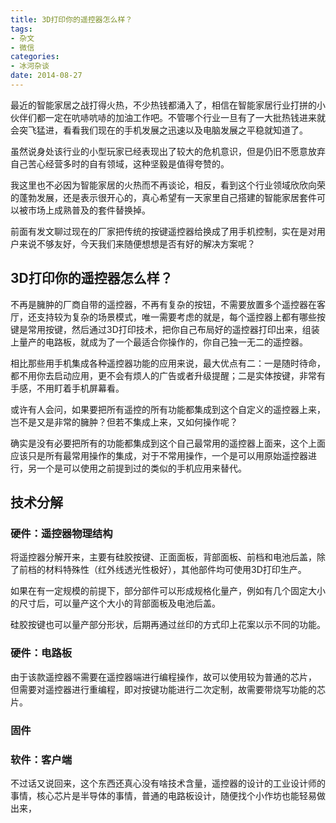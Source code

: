 ```yaml
---
title: 3D打印你的遥控器怎么样？
tags:
- 杂文
- 微信
categories:
- 冰河杂谈
date: 2014-08-27
---
```

最近的智能家居之战打得火热，不少热钱都涌入了，相信在智能家居行业打拼的小伙伴们都一定在吭哧吭哧的加油工作吧。不管哪个行业一旦有了一大批热钱进来就会突飞猛进，看看我们现在的手机发展之迅速以及电脑发展之平稳就知道了。

虽然说身处该行业的小型玩家已经表现出了较大的危机意识，但是仍旧不愿意放弃自己苦心经营多时的自有领域，这种坚毅是值得夸赞的。

我这里也不必因为智能家居的火热而不再谈论，相反，看到这个行业领域欣欣向荣的蓬勃发展，还是表示很开心的，真心希望有一天家里自己搭建的智能家居套件可以被市场上成熟普及的套件替换掉。

前面有发文聊过现在的厂家把传统的按键遥控器给换成了用手机控制，实在是对用户来说不够友好，今天我们来随便想想是否有好的解决方案呢？

## 3D打印你的遥控器怎么样？

不再是臃肿的厂商自带的遥控器，不再有复杂的按钮，不需要放置多个遥控器在客厅，还支持较为复杂的场景模式，唯一需要考虑的就是，每个遥控器上都有哪些按键是常用按键，然后通过3D打印技术，把你自己布局好的遥控器打印出来，组装上量产的电路板，就成为了一个最适合你操作的，你自己独一无二的遥控器。

相比那些用手机集成各种遥控器功能的应用来说，最大优点有二：一是随时待命，都不用你去启动应用，更不会有烦人的广告或者升级提醒；二是实体按键，非常有手感，不用盯着手机屏幕看。

或许有人会问，如果要把所有遥控的所有功能都集成到这个自定义的遥控器上来，岂不是又是非常的臃肿？但若不集成上来，又如何操作呢？

确实是没有必要把所有的功能都集成到这个自己最常用的遥控器上面来，这个上面应该只是所有最常用操作的集成，对于不常用操作，一个是可以用原始遥控器进行，另一个是可以使用之前提到过的类似的手机应用来替代。

## 技术分解

### 硬件：遥控器物理结构

将遥控器分解开来，主要有硅胶按键、正面面板，背部面板、前档和电池后盖，除了前档的材料特殊性（红外线透光性极好），其他部件均可使用3D打印生产。

如果在有一定规模的前提下，部分部件可以形成规格化量产，例如有几个固定大小的尺寸后，可以量产这个大小的背部面板及电池后盖。

硅胶按键也可以量产部分形状，后期再通过丝印的方式印上花案以示不同的功能。

### 硬件：电路板

由于该款遥控器不需要在遥控器端进行编程操作，故可以使用较为普通的芯片，
但需要对遥控器进行重编程，即对按键功能进行二次定制，故需要带烧写功能的芯片。

### 固件


### 软件：客户端


不过话又说回来，这个东西还真心没有啥技术含量，遥控器的设计的工业设计师的事情，核心芯片是半导体的事情，普通的电路板设计，随便找个小作坊也能轻易做出来，

